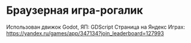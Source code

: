 # Браузерная игра-рогалик
Использован движок Godot, ЯП: GDScript
Страница на Яндекс Играх: https://yandex.ru/games/app/347134?join_leaderboard=127993